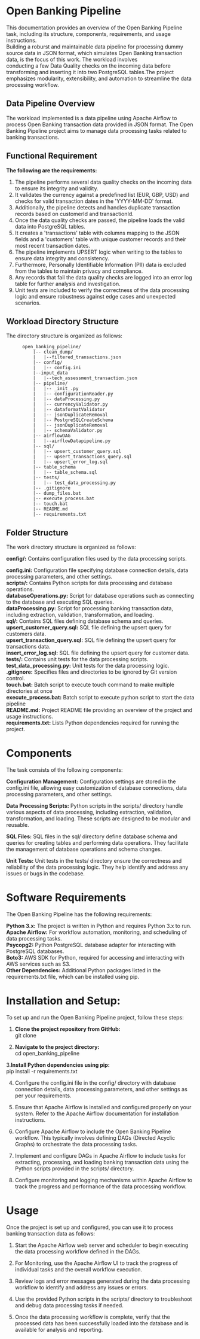 # Open Banking Pipeline
This documentation provides an overview of the Open Banking Pipeline task, including its structure, components, requirements, and usage instructions.<br>
Building a roburst and maintainable data pipeline for processing dummy source data in JSON format, which simulates Open Banking transaction data, is the focus of this work. The workload involves<br> conducting a few Data Quality checks on the incoming data before transforming and inserting it into two PostgreSQL tables.The project emphasizes modularity, extensibility, and automation to streamline the data processing workflow.<br>

##  Data Pipeline Overview
The workload implemented is a data pipeline using Apache Airflow to process Open Banking transaction data provided in JSON format. The Open Banking Pipeline project aims to manage data processing tasks related to banking transactions.<br>

## Functional Requirement

**The following are the requirements:** <br>
1. The pipeline performs several data quality checks on the incoming data to ensure its integrity and validity.<br>
2. It validates the currency against a predefined list (EUR, GBP, USD) and checks for valid transaction dates in the 'YYYY-MM-DD' format.<br>
3. Additionally, the pipeline detects and handles duplicate transaction records based on customerId and transactionId.<br>
4. Once the data quality checks are passed, the pipeline loads the valid data into PostgreSQL tables.<br>
5. It creates a 'transactions' table with columns mapping to the JSON fields and a 'customers' table with unique customer records and their most recent transaction dates.<br>
6. The pipeline implements UPSERT logic when writing to the tables to ensure data integrity and consistency.<br>
7. Furthermore, Personally Identifiable Information (PII) data is excluded from the tables to maintain privacy and compliance.<br>
8. Any records that fail the data quality checks are logged into an error log table for further analysis and investigation.<br>
9. Unit tests are included to verify the correctness of the data processing logic and ensure robustness against edge cases and unexpected scenarios.<br>


## Workload Directory Structure
The directory structure is organized as follows:

          open_banking_pipeline/
              |-- clean_dump/
              |   |--filtered_transactions.json
              |-- config/
              |   |-- config.ini
              |--input_data
              |   |--tech_assessment_transaction.json
              |-- pipeline/
              |   |-- _init_.py
              |   |-- configurationReader.py
              |   |-- dataProcessing.py
              |   |-- currencyValidator.py
              |   |-- dataformatValidator
              |   |-- jsonDuplicateRemoval
              |   |-- PostgreSQLCreateSchema
              |   |-- jsonDuplicateRemoval
              |   |-- schemaValidator.py
              |-- airflowDAG
              |   |--airflowDatapipeline.py
              |-- sql/
              |   |-- upsert_customer_query.sql
              |   |-- upsert_transactions_query.sql
              |   |-- upsert_error_log.sql
              |-- table_schema
              |   |-- table_schema.sql
              |-- tests/
              |   |-- test_data_processing.py
              |-- .gitignore
              |-- dump_files.bat
              |-- execute_process.bat
              |-- touch.bat
              |-- README.md
              |-- requirements.txt
              

## Folder Structure
The work directory structure is organized as follows:<br>

**config/:** Contains configuration files used by the data processing scripts.<br>

**config.ini:** Configuration file specifying database connection details, data processing parameters, and other settings.<br>
**scripts/:** Contains Python scripts for data processing and database operations.<br>
**databaseOperations.py:** Script for database operations such as connecting to the database and executing SQL queries.<br>
**dataProcessing.py:** Script for processing banking transaction data, including extraction, validation, transformation, and loading.<br>
**sql/:** Contains SQL files defining database schema and queries.<br>
**upsert_customer_query.sql:** SQL file defining the upsert query for customers data.<br>
**upsert_transaction_query.sql:** SQL file defining the upsert query for transactions data.<br>
**insert_error_log.sql:** SQL file defining the upsert query for customer data.<br>
**tests/:** Contains unit tests for the data processing scripts.<br>
**test_data_processing.py:** Unit tests for the data processing logic.<br>
**.gitignore:** Specifies files and directories to be ignored by Git version control.<br>
**touch.bat:** Batch script to execute touch command to make multiple directories at once<br>
**execute_process.bat:** Batch script to execute python script to start the data pipeline<br>
**README.md:** Project README file providing an overview of the project and usage instructions.<br>
**requirements.txt:** Lists Python dependencies required for running the project.<br>


# Components
The task consists of the following components:<br>

**Configuration Management:** Configuration settings are stored in the config.ini file, allowing easy customization of database connections, data processing parameters, and other settings.<br>

**Data Processing Scripts:** Python scripts in the scripts/ directory handle various aspects of data processing, including extraction, validation, transformation, and loading. These scripts are designed to be modular and reusable.<br>

**SQL Files:** SQL files in the sql/ directory define database schema and queries for creating tables and performing data operations. They facilitate the management of database operations and schema changes.<br>

**Unit Tests:** Unit tests in the tests/ directory ensure the correctness and reliability of the data processing logic. They help identify and address any issues or bugs in the codebase.<br>

# Software Requirements
The Open Banking Pipeline has the following requirements:<br>

**Python 3.x:** The project is written in Python and requires Python 3.x to run.<br>
**Apache Airflow:** For workflow automation, monitoring, and scheduling of data processing tasks.<br>
**Psycopg2:** Python PostgreSQL database adapter for interacting with PostgreSQL databases.<br>
**Boto3:** AWS SDK for Python, required for accessing and interacting with AWS services such as S3.<br>
**Other Dependencies:** Additional Python packages listed in the requirements.txt file, which can be installed using pip.<br>

# Installation and Setup:
To set up and run the Open Banking Pipeline project, follow these steps:<br>

1. **Clone the project repository from GitHub:** <br>
   git clone <repository-url><br>
          


2. **Navigate to the project directory:** <br>
   cd open_banking_pipeline<br>
          


 3.**Install Python dependencies using pip:** <br>
   pip install -r requirements.txt<br>
          
4. Configure the config.ini file in the config/ directory with database connection details, data processing parameters, and other settings as per your requirements.<br>

5. Ensure that Apache Airflow is installed and configured properly on your system. Refer to the Apache Airflow documentation for installation instructions.<br>

6. Configure Apache Airflow to include the Open Banking Pipeline workflow. This typically involves defining DAGs (Directed Acyclic Graphs) to orchestrate the data processing tasks.<br>

7. Implement and configure DAGs in Apache Airflow to include tasks for extracting, processing, and loading banking transaction data using the Python scripts provided in the scripts/ directory.<br>

8. Configure monitoring and logging mechanisms within Apache Airflow to track the progress and performance of the data processing workflow.<br>

# Usage<br>
Once the project is set up and configured, you can use it to process banking transaction data as follows:<br>

1. Start the Apache Airflow web server and scheduler to begin executing the data processing workflow defined in the DAGs.<br>

2. For Monitoring, use the Apache Airflow UI to track the progress of individual tasks and the overall workflow execution.<br>

3. Review logs and error messages generated during the data processing workflow to identify and address any issues or errors.<br>

4. Use the provided Python scripts in the scripts/ directory to troubleshoot and debug data processing tasks if needed.<br>

5. Once the data processing workflow is complete, verify that the processed data has been successfully loaded into the database and is available for analysis and reporting.<br>

